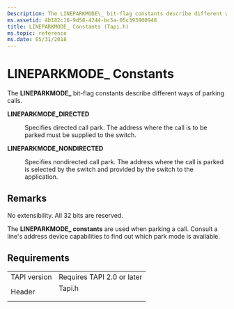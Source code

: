 ```yaml
---
Description: The LINEPARKMODE\_ bit-flag constants describe different ways of parking calls.
ms.assetid: 4b182c16-9d58-4244-bc5a-05c393800948
title: LINEPARKMODE_ Constants (Tapi.h)
ms.topic: reference
ms.date: 05/31/2018
---
```


# LINEPARKMODE\_ Constants

The **LINEPARKMODE\_** bit-flag constants describe different ways of parking calls.

<dl> <dt>

<span id="LINEPARKMODE_DIRECTED"></span><span id="lineparkmode_directed"></span>**LINEPARKMODE\_DIRECTED**
</dt> <dd> <dl> <dt>



Specifies directed call park. The address where the call is to be parked must be supplied to the switch.


</dt> </dl> </dd> <dt>

<span id="LINEPARKMODE_NONDIRECTED"></span><span id="lineparkmode_nondirected"></span>**LINEPARKMODE\_NONDIRECTED**
</dt> <dd> <dl> <dt>



Specifies nondirected call park. The address where the call is parked is selected by the switch and provided by the switch to the application.


</dt> </dl> </dd> </dl>

## Remarks

No extensibility. All 32 bits are reserved.

The **LINEPARKMODE\_ constants** are used when parking a call. Consult a line's address device capabilities to find out which park mode is available.

## Requirements



|                         |                                                                                   |
|-------------------------|-----------------------------------------------------------------------------------|
| TAPI version<br/> | Requires TAPI 2.0 or later<br/>                                             |
| Header<br/>       | <dl> <dt>Tapi.h</dt> </dl> |



 

 





